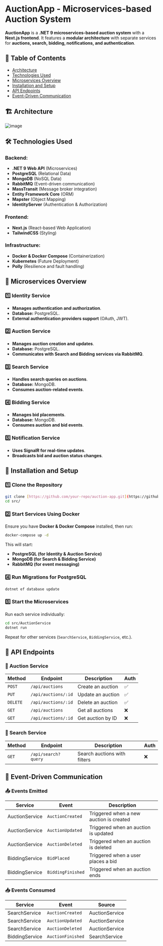 # AuctionApp - Microservices-based Auction System

**AuctionApp** is a **.NET 9 microservices-based auction system** with a **Next.js frontend**. It features a **modular architecture** with separate services for **auctions, search, bidding, notifications, and authentication**.

## 📖 Table of Contents

- [Architecture](#architecture)
- [Technologies Used](#technologies-used)
- [Microservices Overview](#microservices-overview)
- [Installation and Setup](#installation-and-setup)
- [API Endpoints](#api-endpoints)
- [Event-Driven Communication](#event-driven-communication)

## 🏗️ Architecture

![image](https://github.com/user-attachments/assets/52a1d660-c177-47f6-a935-a8bd374a32a8)

## 🛠️ Technologies Used

### Backend:
- **.NET 9 Web API** (Microservices)
- **PostgreSQL** (Relational Data)
- **MongoDB** (NoSQL Data)
- **RabbitMQ** (Event-driven communication)
- **MassTransit** (Message broker integration)
- **Entity Framework Core** (ORM)
- **Mapster** (Object Mapping)
- **IdentityServer** (Authentication & Authorization)

### Frontend:
- **Next.js** (React-based Web Application)
- **TailwindCSS** (Styling)

### Infrastructure:
- **Docker & Docker Compose** (Containerization)
- **Kubernetes** (Future Deployment)
- **Polly** (Resilience and fault handling)

## 🏢 Microservices Overview

### **1️⃣ Identity Service**
- **Manages authentication and authorization**.
- **Database:** PostgreSQL.
- **External authentication providers support** (OAuth, JWT).

### **2️⃣ Auction Service**
- **Manages auction creation and updates**.
- **Database:** PostgreSQL.
- **Communicates with Search and Bidding services via RabbitMQ**.

### **3️⃣ Search Service**
- **Handles search queries on auctions**.
- **Database:** MongoDB.
- **Consumes auction-related events**.

### **4️⃣ Bidding Service**
- **Manages bid placements**.
- **Database:** MongoDB.
- **Consumes auction and bid events**.

### **5️⃣ Notification Service**
- **Uses SignalR for real-time updates**.
- **Broadcasts bid and auction status changes**.

## 🚀 Installation and Setup

### **1️⃣ Clone the Repository**
```sh
git clone [https://github.com/your-repo/auction-app.git](https://github.com/hadi-soufan/.NET-Microservice.git)
cd src/
```

### **2️⃣ Start Services Using Docker**
Ensure you have **Docker & Docker Compose** installed, then run:

```sh
docker-compose up -d
```

This will start:
- **PostgreSQL (for Identity & Auction Service)**
- **MongoDB (for Search & Bidding Service)**
- **RabbitMQ (for event messaging)**

### **4️⃣ Run Migrations for PostgreSQL**
```sh
dotnet ef database update
```

### **5️⃣ Start the Microservices**
Run each service individually:

```sh
cd src/AuctionService
dotnet run
```

Repeat for other services (`SearchService`, `BiddingService`, etc.).

## 📌 API Endpoints

### **🔹 Auction Service**
| Method | Endpoint | Description | Auth |
|--------|---------|-------------|------|
| `POST` | `/api/auctions` | Create an auction | ✅ |
| `PUT` | `/api/auctions/:id` | Update an auction | ✅ |
| `DELETE` | `/api/auctions/:id` | Delete an auction | ✅ |
| `GET` | `/api/auctions` | Get all auctions | ❌ |
| `GET` | `/api/auctions/:id` | Get auction by ID | ❌ |

### **🔹 Search Service**
| Method | Endpoint | Description | Auth |
|--------|---------|-------------|------|
| `GET` | `/api/search?query` | Search auctions with filters | ❌ |

## 🔄 Event-Driven Communication

### **📤 Events Emitted**
| Service | Event | Description |
|---------|-------|-------------|
| AuctionService | `AuctionCreated` | Triggered when a new auction is created |
| AuctionService | `AuctionUpdated` | Triggered when an auction is updated |
| AuctionService | `AuctionDeleted` | Triggered when an auction is deleted |
| BiddingService | `BidPlaced` | Triggered when a user places a bid |
| BiddingService | `BiddingFinished` | Triggered when an auction ends |

### **📥 Events Consumed**
| Service | Event | Source |
|---------|-------|--------|
| SearchService | `AuctionCreated` | AuctionService |
| SearchService | `AuctionUpdated` | AuctionService |
| SearchService | `AuctionDeleted` | AuctionService |
| BiddingService | `AuctionFinished` | SearchService |

